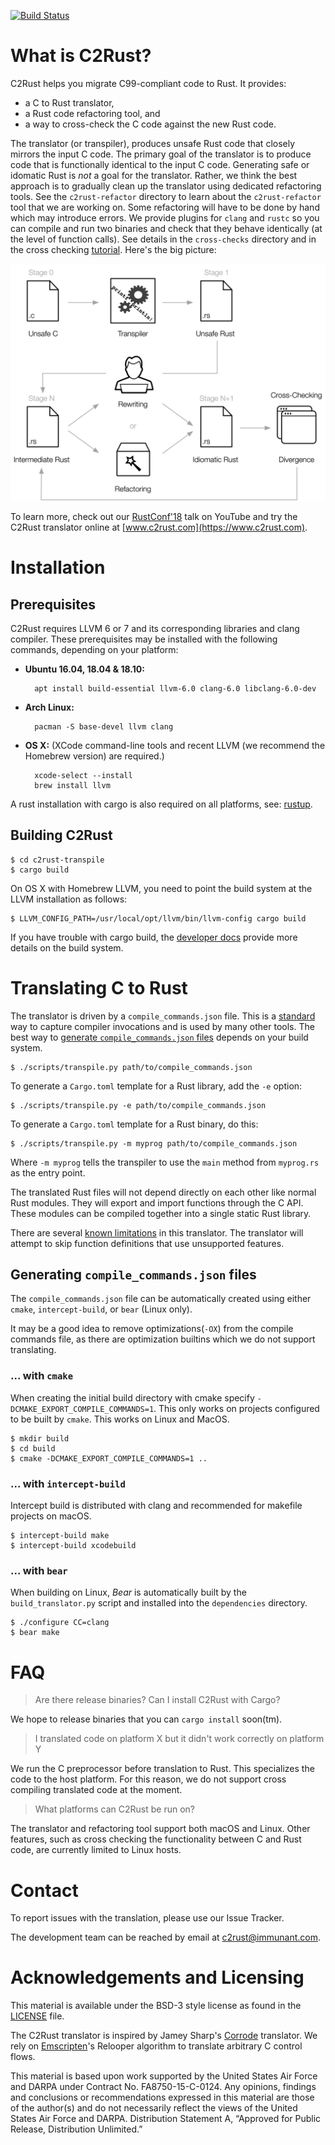 [![Build Status](https://travis-ci.org/immunant/c2rust.svg?branch=master)](https://travis-ci.org/immunant/c2rust)

# What is C2Rust?

C2Rust helps you migrate C99-compliant code to Rust. It provides:
- a C to Rust translator, 
- a Rust code refactoring tool, and
- a way to cross-check the C code against the new Rust code.

The translator (or transpiler), produces unsafe Rust code that closely mirrors the input C code. The primary goal of the translator is to produce code that is functionally identical to the input C code. Generating safe or idomatic Rust is *not* a goal for the translator. Rather, we think the best approach is to gradually clean up the translator using dedicated refactoring tools. See the `c2rust-refactor` directory to learn about the `c2rust-refactor` tool that we are working on.
Some refactoring will have to be done by hand which may introduce errors. We provide plugins for `clang` and `rustc` so you can compile and run two binaries and check that they behave identically (at the level of function calls).
See details in the `cross-checks` directory and in the cross checking [tutorial](docs/cross-check-tutorial.md). Here's the big picture:

![C2Rust overview](docs/c2rust-overview.png "C2Rust overview")

To learn more, check out our [RustConf'18](https://www.youtube.com/watch?v=WEsR0Vv7jhg) talk on YouTube and try the C2Rust translator online at [www.c2rust.com](https://www.c2rust.com).

# Installation

## Prerequisites

C2Rust requires LLVM 6 or 7 and its corresponding libraries and clang compiler. These prerequisites may be installed with the following commands, depending on your platform:

- **Ubuntu 16.04, 18.04 & 18.10:**

        apt install build-essential llvm-6.0 clang-6.0 libclang-6.0-dev

- **Arch Linux:**

        pacman -S base-devel llvm clang


- **OS X:** (XCode command-line tools and recent LLVM (we recommend the Homebrew version) are required.)

        xcode-select --install
        brew install llvm


A rust installation with cargo is also required on all platforms, see: [rustup](https://rustup.rs/).


## Building C2Rust

    $ cd c2rust-transpile
    $ cargo build

On OS X with Homebrew LLVM, you need to point the build system at the LLVM installation as follows:

    $ LLVM_CONFIG_PATH=/usr/local/opt/llvm/bin/llvm-config cargo build

If you have trouble with cargo build, the [developer docs](docs/README-developers.md#building-with-system-llvm-libraries) provide more details on the build system.

# Translating C to Rust

The translator is driven by a `compile_commands.json` file. This is a [standard](https://clang.llvm.org/docs/JSONCompilationDatabase.html) way to capture compiler invocations and is used by many other tools. The best way to [generate 
 `compile_commands.json` files](#generating-compile_commandsjson-files) depends on your build system. 

    $ ./scripts/transpile.py path/to/compile_commands.json

To generate a `Cargo.toml` template for a Rust library, add the `-e` option:

    $ ./scripts/transpile.py -e path/to/compile_commands.json

To generate a `Cargo.toml` template for a Rust binary, do this:

    $ ./scripts/transpile.py -m myprog path/to/compile_commands.json

Where `-m myprog` tells the transpiler to use the `main` method from `myprog.rs` as the entry point.

The translated Rust files will not depend directly on each other like
normal Rust modules. They will export and import functions through the C
API. These modules can be compiled together into a single static Rust
library.

There are several [known limitations](docs/known-limitations.md)
in this translator. The translator will attempt to skip function definitions that use unsupported features.

## Generating `compile_commands.json` files

The `compile_commands.json` file can be automatically created using
either `cmake`, `intercept-build`, or `bear` (Linux only).

It may be a good idea to remove optimizations(`-OX`) from the compile commands
file, as there are optimization builtins which we do not support translating.

### ... with `cmake`

When creating the initial build directory with cmake specify
`-DCMAKE_EXPORT_COMPILE_COMMANDS=1`. This only works on projects
configured to be built by `cmake`. This works on Linux and MacOS.

    $ mkdir build
    $ cd build
    $ cmake -DCMAKE_EXPORT_COMPILE_COMMANDS=1 ..

### ... with `intercept-build`

Intercept build is distributed with clang and recommended for makefile projects on macOS.

	$ intercept-build make
	$ intercept-build xcodebuild

### ... with `bear`

When building on Linux, *Bear* is automatically built by the
`build_translator.py` script and installed into the `dependencies`
directory.

    $ ./configure CC=clang
    $ bear make

# FAQ

> Are there release binaries? Can I install C2Rust with Cargo?

We hope to release binaries that you can `cargo install` soon(tm).

> I translated code on platform X but it didn't work correctly on platform Y

We run the C preprocessor before translation to Rust. This specializes the code to the host platform. For this reason, we do not support cross compiling translated code at the moment. 

> What platforms can C2Rust be run on?

The translator and refactoring tool support both macOS and Linux. Other features, such as cross checking the functionality between C and Rust code, are currently limited to Linux hosts. 


# Contact
To report issues with the translation, please use our Issue Tracker.

The development team can be reached by email at c2rust@immunant.com.

# Acknowledgements and Licensing

This material is available under the BSD-3 style license as found in the
[LICENSE](LICENSE) file.

The C2Rust translator is inspired by Jamey Sharp's [Corrode](https://github.com/jameysharp/corrode) translator. We rely on 
[Emscripten](https://github.com/kripken/emscripten)'s 
Relooper algorithm to translate arbitrary C control flows.

This material is based upon work supported by the United States Air Force and
DARPA under Contract No. FA8750-15-C-0124.  Any opinions, findings and
conclusions or recommendations  expressed in this material are those of the
author(s) and do not necessarily reflect the views of the United States Air
Force and DARPA.  Distribution Statement A, “Approved for Public Release,
Distribution Unlimited.”
